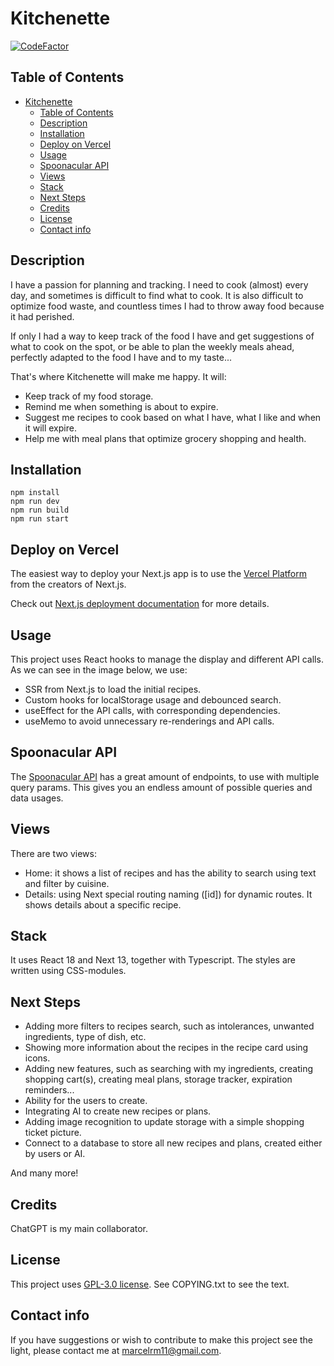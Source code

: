 # Kitchenette

[![CodeFactor](https://www.codefactor.io/repository/github/marcelrm11/food-app/badge)](https://www.codefactor.io/repository/github/marcelrm11/food-app)

## Table of Contents

- [Kitchenette](#kitchenette)
  - [Table of Contents](#table-of-contents)
  - [Description](#description)
  - [Installation](#installation)
  - [Deploy on Vercel](#deploy-on-vercel)
  - [Usage](#usage)
  - [Spoonacular API](#spoonacular-api)
  - [Views](#views)
  - [Stack](#stack)
  - [Next Steps](#next-steps)
  - [Credits](#credits)
  - [License](#license)
  - [Contact info](#contact-info)

## Description

I have a passion for planning and tracking. I need to cook (almost) every day, and sometimes is difficult to find what to cook. It is also difficult to optimize food waste, and countless times I had to throw away food because it had perished.

If only I had a way to keep track of the food I have and get suggestions of what to cook on the spot, or be able to plan the weekly meals ahead, perfectly adapted to the food I have and to my taste...

That's where Kitchenette will make me happy. It will:

- Keep track of my food storage.
- Remind me when something is about to expire.
- Suggest me recipes to cook based on what I have, what I like and when it will expire.
- Help me with meal plans that optimize grocery shopping and health.

## Installation

```shell
npm install
npm run dev
npm run build
npm run start
```

## Deploy on Vercel

The easiest way to deploy your Next.js app is to use the [Vercel Platform](https://vercel.com/new?utm_medium=default-template&filter=next.js&utm_source=create-next-app&utm_campaign=create-next-app-readme) from the creators of Next.js.

Check out [Next.js deployment documentation](https://nextjs.org/docs/deployment) for more details.

## Usage

This project uses React hooks to manage the display and different API calls. As we can see in the image below, we use:

- SSR from Next.js to load the initial recipes.
- Custom hooks for localStorage usage and debounced search.
- useEffect for the API calls, with corresponding dependencies.
- useMemo to avoid unnecessary re-renderings and API calls.

## Spoonacular API

The [Spoonacular API](https://spoonacular.com/food-api/) has a great amount of endpoints, to use with multiple query params. This gives you an endless amount of possible queries and data usages.

## Views

There are two views:

- Home: it shows a list of recipes and has the ability to search using text and filter by cuisine.
- Details: using Next special routing naming ([id]) for dynamic routes. It shows details about a specific recipe.

## Stack

It uses React 18 and Next 13, together with Typescript.
The styles are written using CSS-modules.

## Next Steps

- Adding more filters to recipes search, such as intolerances, unwanted ingredients, type of dish, etc.
- Showing more information about the recipes in the recipe card using icons.
- Adding new features, such as searching with my ingredients, creating shopping cart(s), creating meal plans, storage tracker, expiration reminders...
- Ability for the users to create.
- Integrating AI to create new recipes or plans.
- Adding image recognition to update storage with a simple shopping ticket picture.
- Connect to a database to store all new recipes and plans, created either by users or AI.

And many more!

## Credits

ChatGPT is my main collaborator.

## License

This project uses [GPL-3.0 license](https://spdx.org/licenses/GPL-3.0-or-later.html). See COPYING.txt to see the text.

<!-- ## Tests

Go the extra mile and write tests for your application. Then provide examples on how to run them here. -->

## Contact info

If you have suggestions or wish to contribute to make this project see the light, please contact me at marcelrm11@gmail.com.
